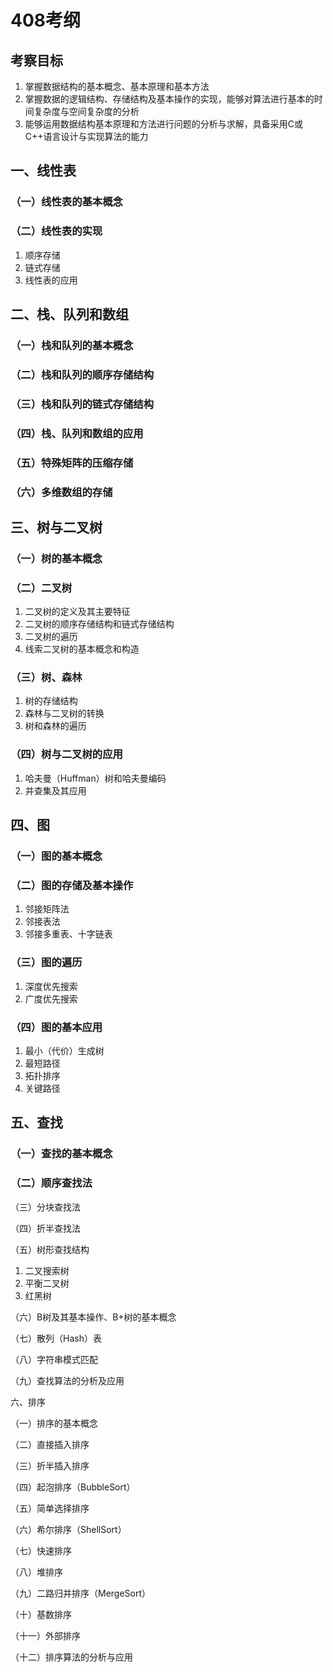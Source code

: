 # 408考纲

## 考察目标

1. 掌握数据结构的基本概念、基本原理和基本方法
2. 掌握数据的逻辑结构、存储结构及基本操作的实现，能够对算法进行基本的时间复杂度与空间复杂度的分析
3. 能够运用数据结构基本原理和方法进行问题的分析与求解，具备采用C或C++语言设计与实现算法的能力

## 一、线性表&#x20;

### （一）线性表的基本概念&#x20;

### （二）线性表的实现

1. 顺序存储
2. 链式存储
3. 线性表的应用&#x20;

## 二、栈、队列和数组

### （一）栈和队列的基本概念

### （二）栈和队列的顺序存储结构

### （三）栈和队列的链式存储结构

### （四）栈、队列和数组的应用

### （五）特殊矩阵的压缩存储

### （六）多维数组的存储

## 三、树与二叉树

### （一）树的基本概念

### （二）二叉树

1. 二叉树的定义及其主要特征
2. 二叉树的顺序存储结构和链式存储结构
3. 二叉树的遍历
4. 线索二叉树的基本概念和构造

### （三）树、森林

1. 树的存储结构
2. 森林与二叉树的转换
3. 树和森林的遍历

### （四）树与二叉树的应用

1. 哈夫曼（Huffman）树和哈夫曼编码
2. 并查集及其应用

## 四、图

### （一）图的基本概念

### （二）图的存储及基本操作

1. 邻接矩阵法
2. 邻接表法
3. 邻接多重表、十字链表

### （三）图的遍历

1. 深度优先搜索
2. 广度优先搜索

### （四）图的基本应用

1. 最小（代价）生成树
2. 最短路径
3. 拓扑排序
4. 关键路径

## 五、查找

### （一）查找的基本概念

### （二）顺序查找法

（三）分块查找法

（四）折半查找法

（五）树形查找结构

1. 二叉搜索树
2. 平衡二叉树
3. 红黑树

（六）B树及其基本操作、B+树的基本概念

（七）散列（Hash）表

（八）字符串模式匹配

（九）查找算法的分析及应用

六、排序

（一）排序的基本概念

（二）直接插入排序

（三）折半插入排序

（四）起泡排序（BubbleSort）

（五）简单选择排序

（六）希尔排序（ShellSort）

（七）快速排序

（八）堆排序

（九）二路归并排序（MergeSort）

（十）基数排序

（十一）外部排序

（十二）排序算法的分析与应用

